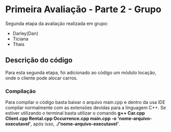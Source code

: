 # Primeira Avaliação - Parte 2 - Grupo

Segunda etapa da avaliação realizada em grupo:

- Darley(Dan)
- Ticiana
- Thais

## Descrição do código

Para esta segunda etapa, foi adicionado ao código um módulo locação, onde o cliente pode alocar carros.

### Compilação

Para compilar o código basta baixar o arquivo main.cpp e dentro da usa IDE compilar normalmente com as extensões devidas para a linguagem C++.
Se estiver utilizando o terminal basta utilizar o comando <strong>g++ Car.cpp Client.cpp Rental.cpp Occurrence.cpp main.cpp -o 'nome-arquivo-executavel'</strong>, após isso, <strong>./'nome-arquivo-executavel'</strong>.

